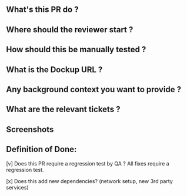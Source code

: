 ## What's this PR do ?

## Where should the reviewer start ?

## How should this be manually tested ?

## What is the Dockup URL ?

## Any background context you want to provide ?

## What are the relevant tickets ?

## Screenshots

## Definition of Done:

[v] Does this PR require a regression test by QA ? All fixes require a regression test.

[x] Does this add new dependencies? (network setup, new 3rd party services)
